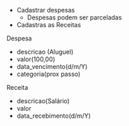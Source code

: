 - Cadastrar despesas
    - Despesas podem ser parceladas
- Cadastras as Receitas

Despesa
- descricao (Aluguel)
- valor(100,00)
- data_vencimento(d/m/Y)
- categoria(prox passo)

Receita
- descricao(Salário)
- valor
- data_recebimento(d/m/Y)
